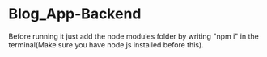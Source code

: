 # Blog_App-Backend

Before running it just add the node modules folder by writing "npm i" in the terminal(Make sure you have node js installed before this).
